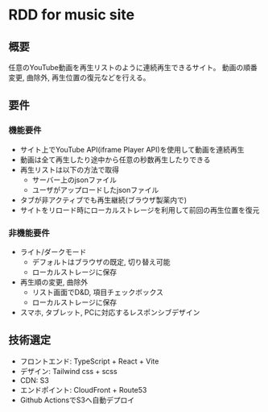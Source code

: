 # RDD for music site

## 概要

任意のYouTube動画を再生リストのように連続再生できるサイト。
動画の順番変更, 曲除外, 再生位置の復元などを行える。

## 要件

### 機能要件

- サイト上でYouTube API(iframe Player API)を使用して動画を連続再生
- 動画は全て再生したり途中から任意の秒数再生したりできる
- 再生リストは以下の方法で取得
  - サーバー上のjsonファイル
  - ユーザがアップロードしたjsonファイル
- タブが非アクティブでも再生継続(ブラウザ製薬内で)
- サイトをリロード時にローカルストレージを利用して前回の再生位置を復元

### 非機能要件

- ライト/ダークモード
  - デフォルトはブラウザの既定, 切り替え可能
  - ローカルストレージに保存
- 再生順の変更, 曲除外
  - リスト画面でD&D, 項目チェックボックス
  - ローカルストレージに保存
- スマホ, タブレット, PCに対応するレスポンシブデザイン

## 技術選定

- フロントエンド: TypeScript + React + Vite
- デザイン: Tailwind css + scss
- CDN: S3
- エンドポイント: CloudFront + Route53
- Github ActionsでS3へ自動デプロイ
